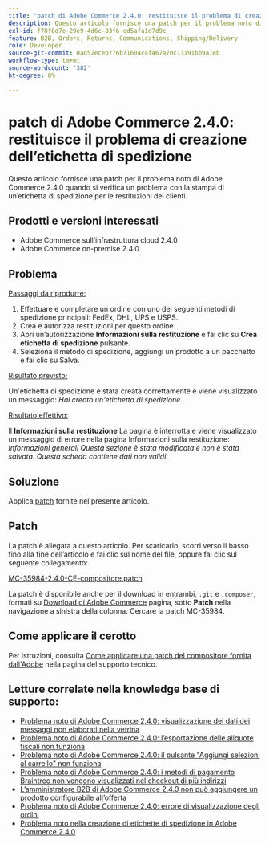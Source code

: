```yaml
---
title: "patch di Adobe Commerce 2.4.0: restituisce il problema di creazione dell’etichetta di spedizione"
description: Questo articolo fornisce una patch per il problema noto di Adobe Commerce 2.4.0 quando si verifica un problema con la stampa di un’etichetta di spedizione per le restituzioni dei clienti.
exl-id: f78f8d7e-29e9-4d6c-83f6-cd5afa1d7d9c
feature: B2B, Orders, Returns, Communications, Shipping/Delivery
role: Developer
source-git-commit: 0ad52eceb776b71604c4f467a70c13191bb9a1eb
workflow-type: tm+mt
source-wordcount: '382'
ht-degree: 0%

---
```


# patch di Adobe Commerce 2.4.0: restituisce il problema di creazione dell’etichetta di spedizione

Questo articolo fornisce una patch per il problema noto di Adobe Commerce 2.4.0 quando si verifica un problema con la stampa di un’etichetta di spedizione per le restituzioni dei clienti.

## Prodotti e versioni interessati

* Adobe Commerce sull’infrastruttura cloud 2.4.0
* Adobe Commerce on-premise 2.4.0

## Problema

<u>Passaggi da riprodurre:</u>

1. Effettuare e completare un ordine con uno dei seguenti metodi di spedizione principali: FedEx, DHL, UPS e USPS.
1. Crea e autorizza restituzioni per questo ordine.
1. Apri un’autorizzazione **Informazioni sulla restituzione** e fai clic su **Crea etichetta di spedizione** pulsante.
1. Seleziona il metodo di spedizione, aggiungi un prodotto a un pacchetto e fai clic su Salva.

<u>Risultato previsto:</u>

Un&#39;etichetta di spedizione è stata creata correttamente e viene visualizzato un messaggio: *Hai creato un&#39;etichetta di spedizione.*

<u>Risultato effettivo:</u>

Il **Informazioni sulla restituzione** La pagina è interrotta e viene visualizzato un messaggio di errore nella pagina Informazioni sulla restituzione: *Informazioni generali Questa sezione è stata modificata e non è stata salvata. Questa scheda contiene dati non validi*.

## Soluzione

Applica [patch](assets/MC-35984-2.4.0-CE-composer.patch.zip) fornite nel presente articolo.

## Patch

La patch è allegata a questo articolo. Per scaricarlo, scorri verso il basso fino alla fine dell’articolo e fai clic sul nome del file, oppure fai clic sul seguente collegamento:

[MC-35984-2.4.0-CE-compositore.patch](assets/MC-35984-2.4.0-CE-composer.patch.zip)

La patch è disponibile anche per il download in entrambi, `.git` e `.composer`, formati su [Download di Adobe Commerce](https://magento.com/tech-resources/download) pagina, sotto **Patch** nella navigazione a sinistra della colonna. Cercare la patch MC-35984.

## Come applicare il cerotto

Per istruzioni, consulta [Come applicare una patch del compositore fornita dall&#39;Adobe](/help/how-to/general/how-to-apply-a-composer-patch-provided-by-magento.md) nella pagina del supporto tecnico.

## Letture correlate nella knowledge base di supporto:

* [Problema noto di Adobe Commerce 2.4.0: visualizzazione dei dati dei messaggi non elaborati nella vetrina](/help/troubleshooting/storefront/magento-2-4-0-issue-storefront-raw-message-data-display.md)
* [Problema noto di Adobe Commerce 2.4.0: l’esportazione delle aliquote fiscali non funziona](/help/troubleshooting/miscellaneous/magento-2-4-0-known-issue-export-tax-rates-does-not-work.md)
* [Problema noto di Adobe Commerce 2.4.0: il pulsante &quot;Aggiungi selezioni al carrello&quot; non funziona](/help/troubleshooting/miscellaneous/magento-2-4-0-add-selections-to-my-cart-does-not-work.md)
* [Problema noto di Adobe Commerce 2.4.0: i metodi di pagamento Braintree non vengono visualizzati nel checkout di più indirizzi](/help/troubleshooting/payments/magento-2-4-0-braintree-not-in-multiple-addresses-checkout.md)
* [L’amministratore B2B di Adobe Commerce 2.4.0 non può aggiungere un prodotto configurabile all’offerta](/help/troubleshooting/miscellaneous/magento-2-4-0-b2b-admin-can-t-add-configurable-product-to-quote.md)
* [Problema noto di Adobe Commerce 2.4.0: errore di visualizzazione degli ordini](/help/troubleshooting/storefront/magento-2-4-0-known-issue-orders-display-error.md)
* [Problema noto nella creazione di etichette di spedizione in Adobe Commerce 2.4.0](/help/troubleshooting/known-issues-patches-attached/shipping-labels-creation-known-issue-in-magento-2-4-0.md)

